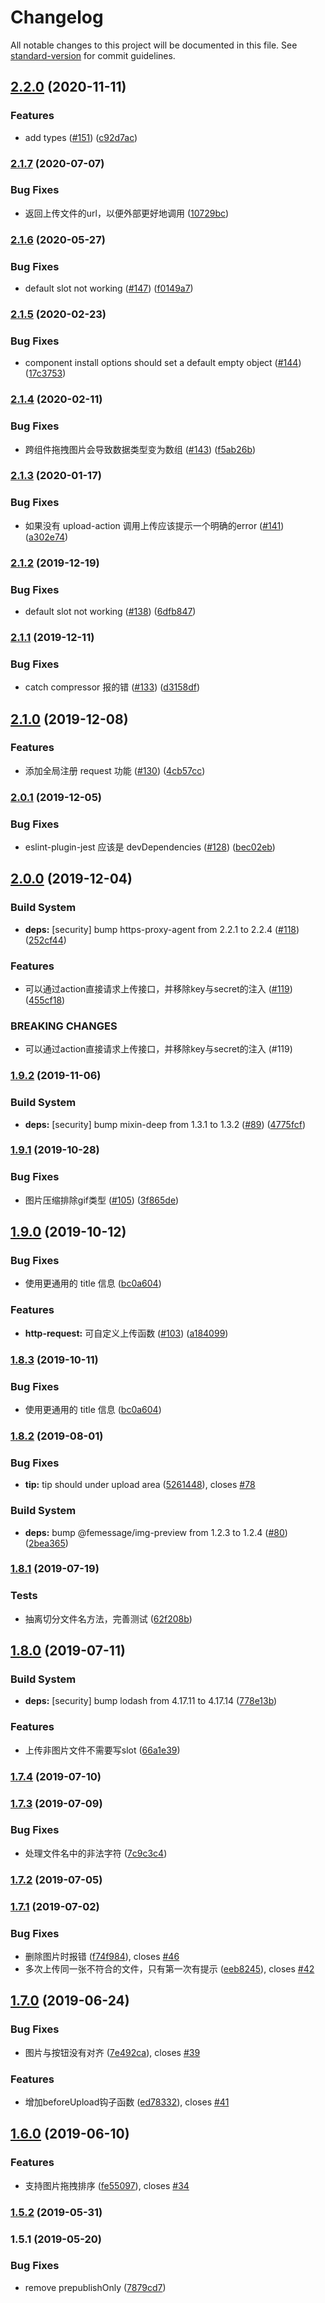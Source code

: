 # Changelog

All notable changes to this project will be documented in this file. See [standard-version](https://github.com/conventional-changelog/standard-version) for commit guidelines.

## [2.2.0](https://github.com/FEMessage/upload-to-ali/compare/v2.1.7...v2.2.0) (2020-11-11)


### Features

* add types ([#151](https://github.com/FEMessage/upload-to-ali/issues/151)) ([c92d7ac](https://github.com/FEMessage/upload-to-ali/commit/c92d7ac))



### [2.1.7](https://github.com/FEMessage/upload-to-ali/compare/v2.1.6...v2.1.7) (2020-07-07)


### Bug Fixes

* 返回上传文件的url，以便外部更好地调用 ([10729bc](https://github.com/FEMessage/upload-to-ali/commit/10729bc))



### [2.1.6](https://github.com/FEMessage/upload-to-ali/compare/v2.1.5...v2.1.6) (2020-05-27)


### Bug Fixes

* default slot not working ([#147](https://github.com/FEMessage/upload-to-ali/issues/147)) ([f0149a7](https://github.com/FEMessage/upload-to-ali/commit/f0149a7))



### [2.1.5](https://github.com/FEMessage/upload-to-ali/compare/v2.1.4...v2.1.5) (2020-02-23)


### Bug Fixes

* component install options should set a default empty object ([#144](https://github.com/FEMessage/upload-to-ali/issues/144)) ([17c3753](https://github.com/FEMessage/upload-to-ali/commit/17c3753))



### [2.1.4](https://github.com/FEMessage/upload-to-ali/compare/v2.1.3...v2.1.4) (2020-02-11)


### Bug Fixes

* 跨组件拖拽图片会导致数据类型变为数组 ([#143](https://github.com/FEMessage/upload-to-ali/issues/143)) ([f5ab26b](https://github.com/FEMessage/upload-to-ali/commit/f5ab26b))



### [2.1.3](https://github.com/FEMessage/upload-to-ali/compare/v2.1.2...v2.1.3) (2020-01-17)


### Bug Fixes

* 如果没有 upload-action 调用上传应该提示一个明确的error ([#141](https://github.com/FEMessage/upload-to-ali/issues/141)) ([a302e74](https://github.com/FEMessage/upload-to-ali/commit/a302e74))



### [2.1.2](https://github.com/FEMessage/upload-to-ali/compare/v2.1.1...v2.1.2) (2019-12-19)


### Bug Fixes

* default slot not working ([#138](https://github.com/FEMessage/upload-to-ali/issues/138)) ([6dfb847](https://github.com/FEMessage/upload-to-ali/commit/6dfb847))



### [2.1.1](https://github.com/FEMessage/upload-to-ali/compare/v2.1.0...v2.1.1) (2019-12-11)


### Bug Fixes

* catch compressor 报的错 ([#133](https://github.com/FEMessage/upload-to-ali/issues/133)) ([d3158df](https://github.com/FEMessage/upload-to-ali/commit/d3158df))



## [2.1.0](https://github.com/FEMessage/upload-to-ali/compare/v2.0.1...v2.1.0) (2019-12-08)


### Features

* 添加全局注册 request 功能 ([#130](https://github.com/FEMessage/upload-to-ali/issues/130)) ([4cb57cc](https://github.com/FEMessage/upload-to-ali/commit/4cb57cc))



### [2.0.1](https://github.com/FEMessage/upload-to-ali/compare/v2.0.0...v2.0.1) (2019-12-05)


### Bug Fixes

* eslint-plugin-jest 应该是 devDependencies ([#128](https://github.com/FEMessage/upload-to-ali/issues/128)) ([bec02eb](https://github.com/FEMessage/upload-to-ali/commit/bec02eb))



## [2.0.0](https://github.com/FEMessage/upload-to-ali/compare/v1.9.2...v2.0.0) (2019-12-04)


### Build System

* **deps:** [security] bump https-proxy-agent from 2.2.1 to 2.2.4 ([#118](https://github.com/FEMessage/upload-to-ali/issues/118)) ([252cf44](https://github.com/FEMessage/upload-to-ali/commit/252cf44))


### Features

* 可以通过action直接请求上传接口，并移除key与secret的注入 ([#119](https://github.com/FEMessage/upload-to-ali/issues/119)) ([455cf18](https://github.com/FEMessage/upload-to-ali/commit/455cf18))


### BREAKING CHANGES

* 可以通过action直接请求上传接口，并移除key与secret的注入 (#119)



### [1.9.2](https://github.com/FEMessage/upload-to-ali/compare/v1.9.1...v1.9.2) (2019-11-06)


### Build System

* **deps:** [security] bump mixin-deep from 1.3.1 to 1.3.2 ([#89](https://github.com/FEMessage/upload-to-ali/issues/89)) ([4775fcf](https://github.com/FEMessage/upload-to-ali/commit/4775fcf))



### [1.9.1](https://github.com/FEMessage/upload-to-ali/compare/v1.9.0...v1.9.1) (2019-10-28)


### Bug Fixes

* 图片压缩排除gif类型 ([#105](https://github.com/FEMessage/upload-to-ali/issues/105)) ([3f865de](https://github.com/FEMessage/upload-to-ali/commit/3f865de))



## [1.9.0](https://github.com/FEMessage/upload-to-ali/compare/v1.8.3...v1.9.0) (2019-10-12)


### Bug Fixes

* 使用更通用的 title 信息 ([bc0a604](https://github.com/FEMessage/upload-to-ali/commit/bc0a604))


### Features

* **http-request:** 可自定义上传函数 ([#103](https://github.com/FEMessage/upload-to-ali/issues/103)) ([a184099](https://github.com/FEMessage/upload-to-ali/commit/a184099))



### [1.8.3](https://github.com/FEMessage/upload-to-ali/compare/v1.8.2...v1.8.3) (2019-10-11)


### Bug Fixes

* 使用更通用的 title 信息 ([bc0a604](https://github.com/FEMessage/upload-to-ali/commit/bc0a604))



### [1.8.2](https://github.com/FEMessage/upload-to-ali/compare/v1.8.1...v1.8.2) (2019-08-01)


### Bug Fixes

* **tip:** tip should under upload area ([5261448](https://github.com/FEMessage/upload-to-ali/commit/5261448)), closes [#78](https://github.com/FEMessage/upload-to-ali/issues/78)


### Build System

* **deps:** bump @femessage/img-preview from 1.2.3 to 1.2.4 ([#80](https://github.com/FEMessage/upload-to-ali/issues/80)) ([2bea365](https://github.com/FEMessage/upload-to-ali/commit/2bea365))



### [1.8.1](https://github.com/FEMessage/upload-to-ali/compare/v1.8.0...v1.8.1) (2019-07-19)


### Tests

* 抽离切分文件名方法，完善测试 ([62f208b](https://github.com/FEMessage/upload-to-ali/commit/62f208b))



## [1.8.0](https://github.com/FEMessage/upload-to-ali/compare/v1.7.4...v1.8.0) (2019-07-11)


### Build System

* **deps:** [security] bump lodash from 4.17.11 to 4.17.14   ([778e13b](https://github.com/FEMessage/upload-to-ali/commit/778e13b))


### Features

* 上传非图片文件不需要写slot ([66a1e39](https://github.com/FEMessage/upload-to-ali/commit/66a1e39))



### [1.7.4](https://github.com/FEMessage/upload-to-ali/compare/v1.7.3...v1.7.4) (2019-07-10)



### [1.7.3](https://github.com/FEMessage/upload-to-ali/compare/v1.7.2...v1.7.3) (2019-07-09)


### Bug Fixes

* 处理文件名中的非法字符 ([7c9c3c4](https://github.com/FEMessage/upload-to-ali/commit/7c9c3c4))



### [1.7.2](https://github.com/FEMessage/upload-to-ali/compare/v1.7.1...v1.7.2) (2019-07-05)



### [1.7.1](https://github.com/FEMessage/upload-to-ali/compare/v1.7.0...v1.7.1) (2019-07-02)


### Bug Fixes

* 删除图片时报错  ([f74f984](https://github.com/FEMessage/upload-to-ali/commit/f74f984)), closes [#46](https://github.com/FEMessage/upload-to-ali/issues/46)
* 多次上传同一张不符合的文件，只有第一次有提示  ([eeb8245](https://github.com/FEMessage/upload-to-ali/commit/eeb8245)), closes [#42](https://github.com/FEMessage/upload-to-ali/issues/42)



## [1.7.0](https://github.com/FEMessage/upload-to-ali/compare/v1.6.0...v1.7.0) (2019-06-24)


### Bug Fixes

* 图片与按钮没有对齐  ([7e492ca](https://github.com/FEMessage/upload-to-ali/commit/7e492ca)), closes [#39](https://github.com/FEMessage/upload-to-ali/issues/39)


### Features

* 增加beforeUpload钩子函数   ([ed78332](https://github.com/FEMessage/upload-to-ali/commit/ed78332)), closes [#41](https://github.com/FEMessage/upload-to-ali/issues/41)



## [1.6.0](https://github.com/FEMessage/upload-to-ali/compare/v1.5.2...v1.6.0) (2019-06-10)


### Features

* 支持图片拖拽排序  ([fe55097](https://github.com/FEMessage/upload-to-ali/commit/fe55097)), closes [#34](https://github.com/FEMessage/upload-to-ali/issues/34)



### [1.5.2](https://github.com/FEMessage/upload-to-ali/compare/v1.5.1...v1.5.2) (2019-05-31)



### 1.5.1 (2019-05-20)


### Bug Fixes

* remove prepublishOnly ([7879cd7](https://github.com/FEMessage/upload-to-ali/commit/7879cd7))

